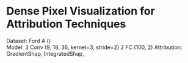 # Dense Pixel Visualization for Attribution Techniques

Dataset: Ford A ()  
Model: 3 Conv (9, 18, 36, kernel=3, stride=2) 2 FC (100, 2)
Attribution: GradientShap, IntegratedShap, 
